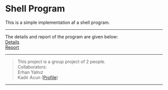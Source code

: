 # Shell Program  
This is a simple implementation af a shell program.  
___  
The details and report of the program are given below:  
[Details](https://github.com/erhanyalniz/Shell-Program/blob/de9a2d58bd6a822df5939519c383a47c06f550f8/Project%20Assignment.pdf)  
[Report](https://github.com/erhanyalniz/Shell-Program/blob/de9a2d58bd6a822df5939519c383a47c06f550f8/Project%20Report.pdf)
___  
> This project is a group project of 2 people.  
> Collaborators:  
> Erhan Yalnız  
> Kadir Acun ([Profile](https://github.com/kadiracunn))  
___ 
